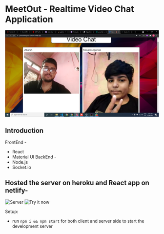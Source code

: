 # MeetOut - Realtime Video Chat Application

![Video Chat](https://github.com/UtkarshA135/MeetOut/blob/master/ss.png)

## Introduction
FrontEnd -
- React
- Material UI
BackEnd -
- Node.js
- Socket.io

## Hosted the server on heroku and React app on netlify-
![Server](https://video-chat-app-utk.herokuapp.com/)
![Try it now](https://peaceful-agnesi-82e076.netlify.app/)


Setup:
- run ```npm i && npm start``` for both client and server side to start the development server
